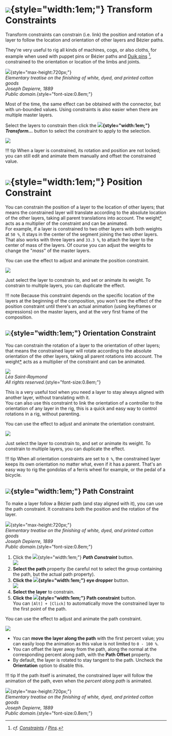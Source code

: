 # ![](../../img/duik/icons/constraints.svg){style="width:1em;"} Transform Constraints

Transform constraints can constrain (i.e. link) the position and rotation of a layer to follow the location and orientation of other layers and Bézier paths.

They're very useful to rig all kinds of machines, cogs, or also cloths, for example when used with puppet pins or Bézier paths and [Duik pins](pins.md)&nbsp;[^1], constrained to the orientation or location of the limbs and joints.

![](../../img/illustration/Elementary_treatise_on_the_finishing_of_white,_dyed,_and_printed_cotton_goods_(1889)_(14597187638).png){style="max-height:720px;"}  
*Elementary treatise on the finishing of white, dyed, and printed cotton goods  
Joseph Depierre, 1889  
Public domain.*{style="font-size:0.8em;"}

Most of the time, the same effect can be obtained with the connector, but with un-bounded values. Using constraints is also easier when there are multiple master layers.

Select the layers to constrain then click the **![](../../img/duik/icons/constraints.svg){style="width:1em;"} *Transform...*** button to select the constraint to apply to the selection.

![](../../img/duik/constraints/transform.png)

!!! tip
    When a layer is constrained, its rotation and position are not locked; you can still edit and animate them manually and offset the constrained value.

# ![](../../img/duik/icons/move.svg){style="width:1em;"} Position Constraint

You can constrain the position of a layer to the location of other layers; that means the constrained layer will translate according to the absolute location of the other layers, taking all parent translations into account. The weight[*](../../misc/glossary.md) acts as a multiplier of the constraint and can be animated.  
For example, if a layer is constrained to two other layers with both weights at `50 %`, it stays in the center of the segment joining the two other layers. That also works with three layers and `33.3 %`, to attach the layer to the center of mass of the layers. Of course you can adjust the weights to change the "*mass*" of the master layers.

You can use the effect to adjust and animate the position constraint.

![](../../img/duik/constraints/position-constraint-effect.png)

Just select the layer to constrain to, and set or animate its weight. To constrain to multiple layers, you can duplicate the effect.

!!! note
    Because this constraint depends on the specific location of the layers at the beginning of the composition, you won't see the effect of the position constraint until there's an actual animation (using keyframes or expressions) on the master layers, and at the very first frame of the composition.

## ![](../../img/duik/icons/rotate.svg){style="width:1em;"} Orientation Constraint

You can constrain the rotation of a layer to the orientation of other layers; that means the constrained layer will rotate according to the absolute orientation of the other layers, taking all parent rotations into account. The weight[*](../../misc/glossary.md) acts as a multiplier of the constraint and can be animated.

![](../../img/examples/ferriswheel.gif)  
*Léa Saint-Raymond  
All rights reserved.*{style="font-size:0.8em;"}

This is a very useful tool when you need a layer to stay always aligned with another layer, without translating with it.  
You can also use this constraint to link the orientation of a controller to the orientation of any layer in the rig, this is a quick and easy way to control rotations in a rig, without parenting.

You can use the effect to adjust and animate the orientation constraint.

![](../../img/duik/constraints/orientation-constraint-effect.png)

Just select the layer to constrain to, and set or animate its weight. To constrain to multiple layers, you can duplicate the effect.

!!! tip
    When all orientation constraints are set to `0 %`, the constrained layer keeps its own orientation no matter what, even if it has a parent. That's an easy way to rig the gondolas of a ferris wheel for example, or the pedal of a bicycle.

## ![](../../img/duik/icons/bezier.svg){style="width:1em;"} Path Constraint

To make a layer follow a Bézier path (and stay aligned with it), you can use the path constraint. It constrains both the position and the rotation of the layer.

![](../../img/illustration/Elementary_treatise_on_the_finishing_of_white,_dyed,_and_printed_cotton_goods_(1889)_(14597187638)_2.png){style="max-height:720px;"}  
*Elementary treatise on the finishing of white, dyed, and printed cotton goods  
Joseph Depierre, 1889  
Public domain.*{style="font-size:0.8em;"}

1. Click the ![](../../img/duik/icons/bezier.svg){style="width:1em;"} ***Path Constraint*** button.  
    ![](../../img/duik/constraints/path.png)
2. **Select the path** property (be careful not to select the group containing the path, but the actual path property).
3. **Click the ![](../../img/duik/icons/eye_dropper.svg){style="width:1em;"} eye dropper** button.  
    ![](../../img/duik/constraints/path-picked.png)
4. **Select the layer** to constrain.
5.  **Click the ![](../../img/duik/icons/check.svg){style="width:1em;"} Path constraint** button.  
    You can `[Alt] + [Click]` to automatically move the constrained layer to the first point of the path.

You can use the effect to adjust and animate the path constraint.

![](../../img/duik/constraints/path-constraint-effect.png)

- You can **move the layer along the path** with the first percent value; you can easily loop the animation as this value is not limited to `0 - 100 %`.
- You can offset the layer away from the path, along the normal at the corresponding percent along path, with the **Path Offset** property.
- By default, the layer is rotated to stay tangent to the path. Uncheck the **Orientation** option to disable this.

!!! tip
    If the path itself is animated, the constrained layer will follow the animation of the path, even when the *percent along path* is animated.

![](../../img/illustration/Elementary_treatise_on_the_finishing_of_white,_dyed,_and_printed_cotton_goods_(1889)_(14780753041).png){style="max-height:720px;"}  
*Elementary treatise on the finishing of white, dyed, and printed cotton goods  
Joseph Depierre, 1889  
Public domain.*{style="font-size:0.8em;"}

[^1]: *cf.* *[Constraints](index.md) / [Pins](pins.md)*.